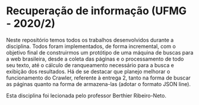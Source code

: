 # Recuperação de informação (UFMG - 2020/2)
Neste repositório temos todos os trabalhos desenvolvidos durante a disciplina. Todos foram implementados, de forma incremental, com o objetivo final de construirmos um protótipo de uma máquina de buscas para a web brasileira, desde a coleta das páginas e o processamento de todo seu texto, até o cálculo de ranqueamento necessário para a busca e exibição dos resultados. Há de se destacar que planejo melhorar o funcionamento do Crawler, referente à entrega 2, tanto na forma de buscar as páginas quanto na forma de armazena-las (adotar o formato JSON line).

Esta disciplina foi lecionada pelo professor Berthier Ribeiro-Neto.
